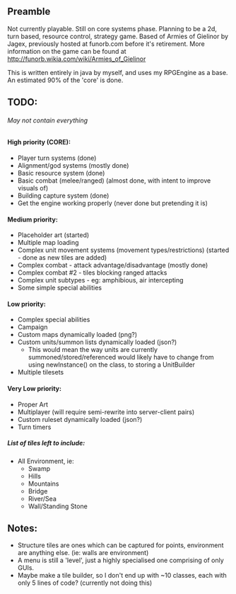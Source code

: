 ## Preamble
Not currently playable. Still on core systems phase.
Planning to be a 2d, turn based, resource control, strategy game. Based of Armies of Gielinor by Jagex, previously hosted at funorb.com before it's retirement. More information on the game can be found at http://funorb.wikia.com/wiki/Armies_of_Gielinor

This is written entirely in java by myself, and uses my RPGEngine as a base.
An estimated 90% of the 'core' is done.

## TODO:
###### May not contain everything
#### High priority (CORE):
- Player turn systems				(done)
- Alignment/god systems     		(mostly done)
- Basic resource system				(done)
- Basic combat (melee/ranged)		(almost done, with intent to improve visuals of)
- Building capture system			(done)
- Get the engine working properly	(never done but pretending it is)

#### Medium priority:
- Placeholder art												(started)
- Multiple map loading
- Complex unit movement systems (movement types/restrictions)	(started - done as new tiles are added)
- Complex combat - attack advantage/disadvantage				(mostly done)
- Complex combat #2 - tiles blocking ranged attacks
- Complex unit subtypes - eg: amphibious, air intercepting
- Some simple special abilities

#### Low priority:
- Complex special abilities
- Campaign
- Custom maps dynamically loaded (png?)
- Custom units/summon lists dynamically loaded (json?)
	- This would mean the way units are currently summoned/stored/referenced would likely have to change from using newInstance() on the class, to storing a UnitBuilder
- Multiple tilesets

#### Very Low priority:
- Proper Art
- Multiplayer (will require semi-rewrite into server-client pairs)
- Custom ruleset dynamically loaded (json?)
- Turn timers



##### List of tiles left to include:
   
- All Environment, ie:
   - Swamp
   - Hills
   - Mountains
   - Bridge
   - River/Sea
   - Wall/Standing Stone


## Notes:
- Structure tiles are ones which can be captured for points, environment are anything else. (ie: walls are environment)
- A menu is still a 'level', just a highly specialised one comprising of only GUIs.
- Maybe make a tile builder, so I don't end up with ~10 classes, each with only 5 lines of code? (currently not doing this)